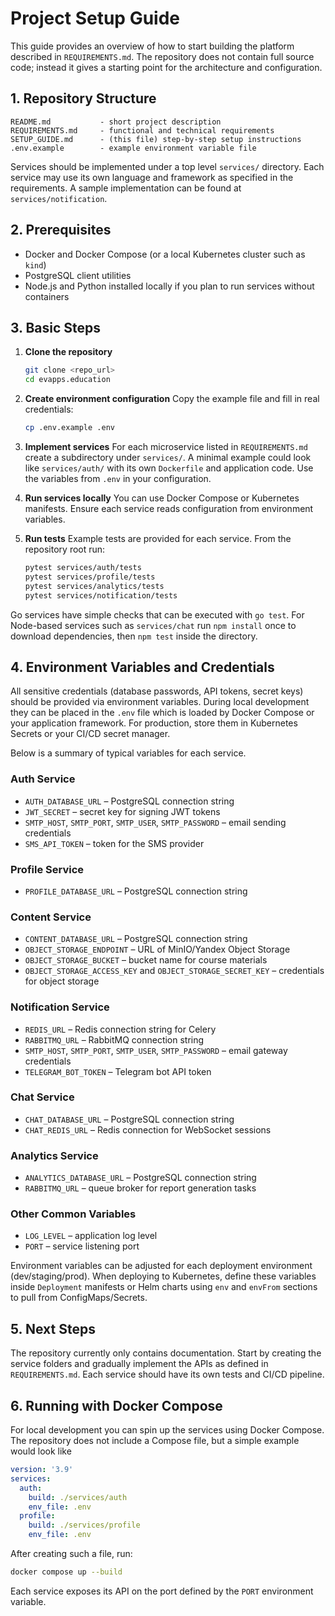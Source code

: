# Project Setup Guide

This guide provides an overview of how to start building the platform described in `REQUIREMENTS.md`. The repository does not contain full source code; instead it gives a starting point for the architecture and configuration.

## 1. Repository Structure

```
README.md           - short project description
REQUIREMENTS.md     - functional and technical requirements
SETUP_GUIDE.md      - (this file) step-by-step setup instructions
.env.example        - example environment variable file
```

Services should be implemented under a top level `services/` directory. Each service may use its own language and framework as specified in the requirements. A sample implementation can be found at `services/notification`.

## 2. Prerequisites

- Docker and Docker Compose (or a local Kubernetes cluster such as `kind`)
- PostgreSQL client utilities
- Node.js and Python installed locally if you plan to run services without containers

## 3. Basic Steps

1. **Clone the repository**
   ```bash
   git clone <repo_url>
   cd evapps.education
   ```
2. **Create environment configuration**
   Copy the example file and fill in real credentials:
   ```bash
   cp .env.example .env
   ```
3. **Implement services**
   For each microservice listed in `REQUIREMENTS.md` create a subdirectory under `services/`. A minimal example could look like `services/auth/` with its own `Dockerfile` and application code. Use the variables from `.env` in your configuration.
4. **Run services locally**
   You can use Docker Compose or Kubernetes manifests. Ensure each service reads configuration from environment variables.

5. **Run tests**
   Example tests are provided for each service. From the repository root run:
   ```bash
   pytest services/auth/tests
   pytest services/profile/tests
   pytest services/analytics/tests
   pytest services/notification/tests
   ```
Go services have simple checks that can be executed with `go test`.
For Node-based services such as `services/chat` run `npm install` once to
download dependencies, then `npm test` inside the directory.

## 4. Environment Variables and Credentials

All sensitive credentials (database passwords, API tokens, secret keys) should be provided via environment variables. During local development they can be placed in the `.env` file which is loaded by Docker Compose or your application framework. For production, store them in Kubernetes Secrets or your CI/CD secret manager.

Below is a summary of typical variables for each service.

### Auth Service
- `AUTH_DATABASE_URL` – PostgreSQL connection string
- `JWT_SECRET` – secret key for signing JWT tokens
- `SMTP_HOST`, `SMTP_PORT`, `SMTP_USER`, `SMTP_PASSWORD` – email sending credentials
- `SMS_API_TOKEN` – token for the SMS provider

### Profile Service
- `PROFILE_DATABASE_URL` – PostgreSQL connection string

### Content Service
- `CONTENT_DATABASE_URL` – PostgreSQL connection string
- `OBJECT_STORAGE_ENDPOINT` – URL of MinIO/Yandex Object Storage
- `OBJECT_STORAGE_BUCKET` – bucket name for course materials
- `OBJECT_STORAGE_ACCESS_KEY` and `OBJECT_STORAGE_SECRET_KEY` – credentials for object storage

### Notification Service
- `REDIS_URL` – Redis connection string for Celery
- `RABBITMQ_URL` – RabbitMQ connection string
- `SMTP_HOST`, `SMTP_PORT`, `SMTP_USER`, `SMTP_PASSWORD` – email gateway credentials
- `TELEGRAM_BOT_TOKEN` – Telegram bot API token

### Chat Service
- `CHAT_DATABASE_URL` – PostgreSQL connection string
- `CHAT_REDIS_URL` – Redis connection for WebSocket sessions

### Analytics Service
- `ANALYTICS_DATABASE_URL` – PostgreSQL connection string
- `RABBITMQ_URL` – queue broker for report generation tasks

### Other Common Variables
- `LOG_LEVEL` – application log level
- `PORT` – service listening port

Environment variables can be adjusted for each deployment environment (dev/staging/prod). When deploying to Kubernetes, define these variables inside `Deployment` manifests or Helm charts using `env` and `envFrom` sections to pull from ConfigMaps/Secrets.

## 5. Next Steps

The repository currently only contains documentation. Start by creating the service folders and gradually implement the APIs as defined in `REQUIREMENTS.md`. Each service should have its own tests and CI/CD pipeline.

## 6. Running with Docker Compose

For local development you can spin up the services using Docker Compose. The
repository does not include a Compose file, but a simple example would look like

```yaml
version: '3.9'
services:
  auth:
    build: ./services/auth
    env_file: .env
  profile:
    build: ./services/profile
    env_file: .env
```

After creating such a file, run:

```bash
docker compose up --build
```

Each service exposes its API on the port defined by the `PORT` environment
variable.

